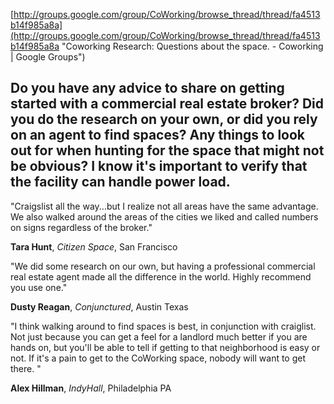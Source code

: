 [http://groups.google.com/group/CoWorking/browse_thread/thread/fa4513b14f985a8a](http://groups.google.com/group/CoWorking/browse_thread/thread/fa4513b14f985a8a "Coworking Research: Questions about the space. - Coworking | Google Groups")

## Do you have any advice to share on getting started with a commercial real estate broker? Did you do the research on your own, or did you rely on an agent to find spaces? Any things to look out for when hunting for the space that might not be obvious? I know it's important to verify that the facility can handle power load.

"Craigslist all the way...but I realize not all areas have the same advantage. We also walked around the areas of the cities we liked and called numbers on signs regardless of the broker."

**Tara Hunt**, *Citizen Space*, San Francisco

"We did some research on our own, but having a professional commercial real estate agent made all the difference in the world. Highly recommend you use one."

**Dusty Reagan**, *Conjunctured*, Austin Texas 

"I think walking around to find spaces is best, in conjunction with craiglist. Not just because you can get a feel for a landlord much better if you are hands on, but you'll be able to tell if getting to that neighborhood is easy or not. If it's a pain to get to the CoWorking space, nobody will want to get there. "

**Alex Hillman**, *IndyHall*, Philadelphia PA 
